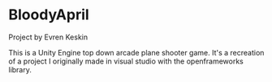 # BloodyApril
Project by Evren Keskin

This is a Unity Engine top down arcade plane shooter game. 
It's a recreation of a project I originally made in visual studio with the openframeworks library.
